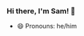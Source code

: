 ### Hi there, I'm Sam! 👋


- 😄 Pronouns: he/him

<!-- <table width="100%" border="1"><tr><td valign="top"> -->
<!-- 
### Frontend  
<div>  
  <img style="margin: 20px" src="assets/file_type_js.svg" alt="JavaScript" height="50" />  
  <img style="margin: 20px" src="assets/file_type_typescript.svg" alt="TypeScript" height="50" />  
  <img style="margin: 20px" src="assets/file_type_reactjs.svg" alt="React" height="50" />
  <img style="margin: 20px" src="assets/folder_type_redux.svg" alt="Redux" height="50" />
  <img style="margin: 15px" src="assets/file_type_next.svg" alt="Mocha" height="50" />  
</div>

</td><td valign="top">

### Backend  
<div>  
  <img style="margin: 20px" src="assets/file_type_node.svg" alt="Node" height="50" />  
  <img style="margin: 20px" src="assets/file_type_mongo.svg" alt="MongoDB" height="50" />   
  <img style="margin: 20px" src="assets/file_type_mysql.svg" alt="MySql" height="50" />  
  <img style="margin: 20px" src="assets/file_type_python.svg" alt="Python" height="50" />  
</div>

</td></tr></table>
 -->
